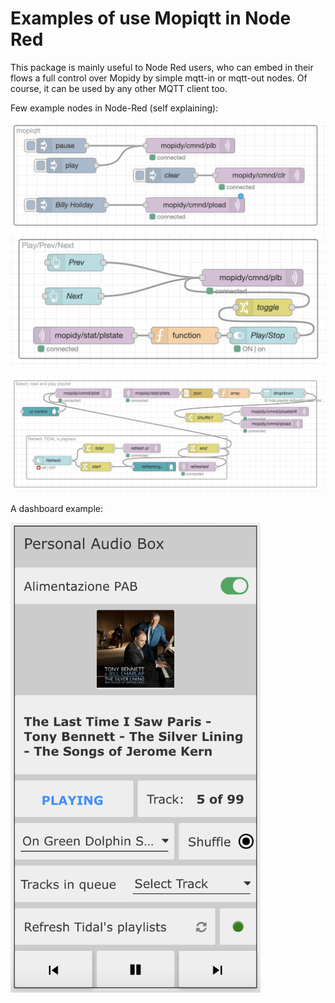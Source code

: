 
# Examples of use Mopiqtt in Node Red
This package is mainly useful to Node Red users, who can embed in their flows a full control over Mopidy by simple mqtt-in or mqtt-out nodes. Of course, it can be used by any other MQTT client too.

Few example nodes in Node-Red (self explaining):

<img src="https://github.com/fmarzocca/Mopiqtt/blob/Development/NodeRed%20examples/images/few_nodes.png" width=700>

<img src="https://github.com/fmarzocca/Mopiqtt/blob/Development/NodeRed%20examples/images/playback.png" width=700>

![Sample image 3](https://github.com/fmarzocca/Mopiqtt/blob/Development/NodeRed%20examples/images/playlists.png)

A dashboard example:

<img src="https://github.com/fmarzocca/Mopiqtt/blob/Development/NodeRed%20examples/images/dashboard1.png" width="400">

